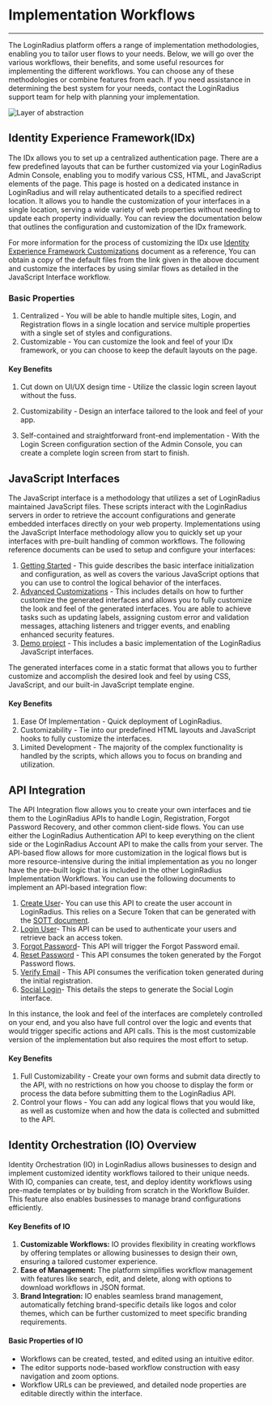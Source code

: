 # Implementation Workflows

---

The LoginRadius platform offers a range of implementation methodologies, enabling you to tailor user flows to your needs. Below, we will go over the various workflows, their benefits, and some useful resources for implementing the different workflows. You can choose any of these methodologies or combine features from each. If you need assistance in determining the best system for your needs, contact the LoginRadius support team for help with planning your implementation.

![Layer of abstraction](https://apidocs.lrcontent.com/images/Untitled_97355647666be4add9bcd46.27337248.png "Layer of abstraction")



## Identity Experience Framework(IDx)

The IDx allows you to set up a centralized authentication page. There are a few predefined layouts that can be further customized via your LoginRadius Admin Console, enabling you to modify various CSS, HTML, and JavaScript elements of the page. This page is hosted on a dedicated instance in LoginRadius and will relay authenticated details to a specified redirect location. It allows you to handle the customization of your interfaces in a single location, serving a wide variety of web properties without needing to update each property individually. You can review the documentation below that outlines the configuration and customization of the IDx framework.


For more information for the process of customizing the IDx use [Identity Experience Framework Customizations](/libraries/identity-experience-framework/customization/) document as a reference, You can obtain a copy of the default files from the link given in the above document and customize the interfaces by using similar flows as detailed in the JavaScript Interface workflow.

### Basic Properties

1. Centralized - You will be able to handle multiple sites, Login, and Registration flows in a single location and service multiple properties with a single set of styles and configurations.
2. Customizable - You can customize the look and feel of your IDx framework, or you can choose to keep the default layouts on the page.

#### Key Benefits

1. Cut down on UI/UX design time - Utilize the classic login screen layout without the fuss.

2. Customizability - Design an interface tailored to the look and feel of your app.

3. Self-contained and straightforward front-end implementation - With the Login Screen configuration section of the Admin Console, you can create a complete login screen from start to finish.


## JavaScript Interfaces

The JavaScript interface is a methodology that utilizes a set of LoginRadius maintained JavaScript files. These scripts interact with the LoginRadius servers in order to retrieve the account configurations and generate embedded interfaces directly on your web property. Implementations using the JavaScript Interface methodology allow you to quickly set up your interfaces with pre-built handling of common workflows. The following reference documents can be used to setup and configure your interfaces:

1. [Getting Started](/api/v2/user-registration/user-registration-getting-started) - This guide describes the basic interface initialization and configuration, as well as covers the various JavaScript options that you can use to control the logical behavior of the interfaces.
2. [Advanced Customizations](/api/v2/user-registration/advanced-customization) - This includes details on how to further customize the generated interfaces and allows you to fully customize the look and feel of the generated interfaces. You are able to achieve tasks such as updating labels, assigning custom error and validation messages, attaching listeners and trigger events, and enabling enhanced security features.
3. [Demo project](https://github.com/LoginRadius/demo) - This includes a basic implementation of the LoginRadius JavaScript interfaces.

The generated interfaces come in a static format that allows you to further customize and accomplish the desired look and feel by using CSS, JavaScript, and our built-in JavaScript template engine.

#### Key Benefits

1. Ease Of Implementation - Quick deployment of LoginRadius.
2. Customizability - Tie into our predefined HTML layouts and JavaScript hooks to fully customize the interfaces.
3. Limited Development - The majority of the complex functionality is handled by the scripts, which allows you to focus on branding and utilization.

## API Integration

The API Integration flow allows you to create your own interfaces and tie them to the LoginRadius APIs to handle Login, Registration, Forgot Password Recovery, and other common client-side flows. You can use either the LoginRadius Authentication API to keep everything on the client side or the LoginRadius Account API to make the calls from your server. The API-based flow allows for more customization in the logical flows but is more resource-intensive during the initial implementation as you no longer have the pre-built logic that is included in the other LoginRadius Implementation Workflows. You can use the following documents to implement an API-based integration flow:

1. [Create User](/api/v2/user-registration/auth-user-registration-by-email)- You can use this API to create the user account in LoginRadius. This relies on a Secure Token that can be generated with the [SOTT document](/api/v2/user-registration/sott).
1. [Login User](/api/v2/user-registration/auth-login-by-email)- This API can be used to authenticate your users and retrieve back an access token.
1. [Forgot Password](/api/v2/user-registration/auth-forgot-password)- This API will trigger the Forgot Password email.
1. [Reset Password](/api/v2/user-registration/auth-reset-password-by-reset-token) - This API consumes the token generated by the Forgot Password flows.
1. [Verify Email](/api/v2/user-registration/auth-verify-email) - This API consumes the verification token generated during the initial registration.
1. [Social Login](/api/v2/customer-identity-api/social-login/social-sharing/advanced-customization)- This details the steps to generate the Social Login interface.

In this instance, the look and feel of the interfaces are completely controlled on your end, and you also have full control over the logic and events that would trigger specific actions and API calls. This is the most customizable version of the implementation but also requires the most effort to setup.

#### Key Benefits

1. Full Customizability - Create your own forms and submit data directly to the API, with no restrictions on how you choose to display the form or process the data before submitting them to the LoginRadius API.
2. Control your flows - You can add any logical flows that you would like, as well as customize when and how the data is collected and submitted to the API.


## Identity Orchestration (IO) Overview

Identity Orchestration (IO) in LoginRadius allows businesses to design and implement customized identity workflows tailored to their unique needs. With IO, companies can create, test, and deploy identity workflows using pre-made templates or by building from scratch in the Workflow Builder. This feature also enables businesses to manage brand configurations efficiently.

#### Key Benefits of IO

1. **Customizable Workflows:** IO provides flexibility in creating workflows by offering templates or allowing businesses to design their own, ensuring a tailored customer experience.
2. **Ease of Management:** The platform simplifies workflow management with features like search, edit, and delete, along with options to download workflows in JSON format.
3. **Brand Integration:** IO enables seamless brand management, automatically fetching brand-specific details like logos and color themes, which can be further customized to meet specific branding requirements.

#### Basic Properties of IO

- Workflows can be created, tested, and edited using an intuitive editor.
- The editor supports node-based workflow construction with easy navigation and zoom options.
- Workflow URLs can be previewed, and detailed node properties are editable directly within the interface.
